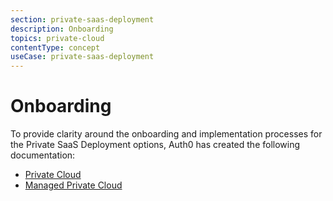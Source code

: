 ```yaml
---
section: private-saas-deployment
description: Onboarding
topics: private-cloud
contentType: concept
useCase: private-saas-deployment
---
```

# Onboarding

To provide clarity around the onboarding and implementation processes for the Private SaaS Deployment options, Auth0 has created the following documentation:

* [Private Cloud](/private-saas-deployment/onboarding/private-cloud)
* [Managed Private Cloud](/private-saas-deployment/onboarding/managed-private-cloud)